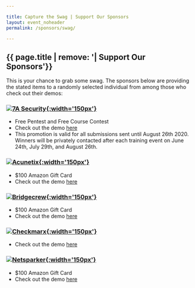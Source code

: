 ```yaml
---

title: Capture the Swag | Support Our Sponsors
layout: event_noheader
permalink: /sponsors/swag/

---
```


## {{ page.title | remove: '| Support Our Sponsors'}}

This is your chance to grab some swag.  The sponsors below are providing the stated items to a randomly selected individual from among those who check out their demos:

### [![7A Security](https://owasp.org/assets/images/corp-member-logo/7Asecurity.png){:width='150px'}](https://7asecurity.com/contest-owasp-summer-of-security)
* Free Pentest and Free Course Contest
* Check out the demo [here](https://7asecurity.com/contest-owasp-summer-of-security)
* This promotion is valid for all submissions sent until August 26th 2020.  Winners will be privately contacted after each training event on June 24th, July 29th, and August 26th.	

### [![Acunetix](https://owasp.org/assets/images/corp-member-logo/acunetix.png){:width='150px'}](https://www.acunetix.com/?utm_source=tradeshow&utm_medium=event&utm_campaign=owaspvirtualappsec20)
* $100 Amazon Gift Card
* Check out the demo [here]( https://www.acunetix.com/web-vulnerability-scanner/us-demo/?utm_medium=events&utm_source=tradeshow&utm_campaign=2020-q2-a-events-tradeshow-owaspvirtualappsec3)

### [![Bridgecrew](https://owasp.org/assets/images/corp-member-logo/bridgecrew.png){:width='150px'}](https://bridgecrew.io/event/owasp-summer-of-security-raffle/)
* $100 Amazon Gift Card
* Check out the demo [here](https://bridgecrew.io/event/owasp-summer-of-security-raffle/)

### [![Checkmarx](https://owasp.org/assets/images/corp-member-logo/checkmarx.png){:width='150px'}](https://www.checkmarx.com/?utm_source=tradeshow&utm_medium=event&utm_campaign=owaspvirtualappsec20)
* Check out the demo [here](https://info.checkmarx.com/event-owasp-virtual-appsec-demo?utm_medium=event&utm_source=tradeshow&utm_campaign=2020-q2-a-events-tradeshow-owaspvirtualappsec2&utm_search_query=Demo)

### [![Netsparker](https://owasp.org/assets/images/corp-member-logo/netsparker.png){:width='150px'}](https://www.netsparker.com/?utm_source=tradeshow&utm_medium=event&utm_campaign=owaspvirtualappsec20)
* $100 Amazon Gift Card
* Check out the demo [here](https://www.netsparker.com/get-demo/?ab=v3&utm_medium=events&utm_source=tradeshow&utm_campaign=2020-q2-n-events-tradeshow-owaspvirtualappsec3)
